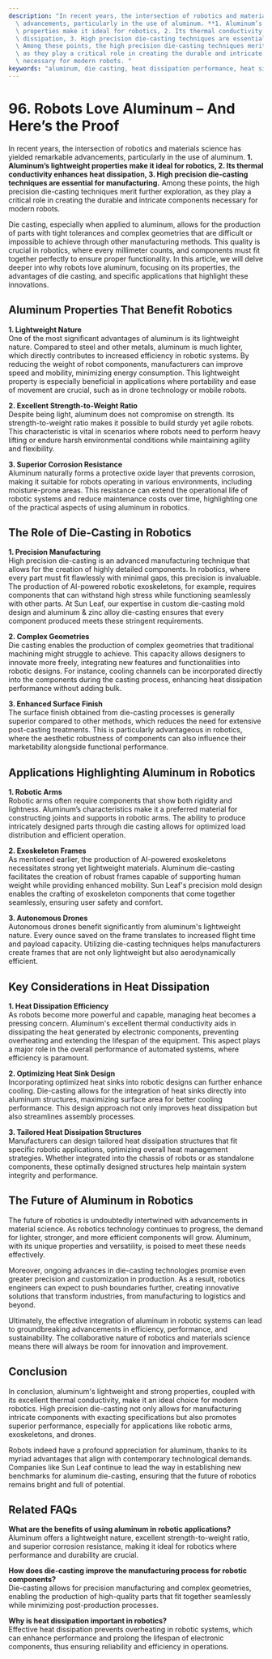 ```yaml
---
description: "In recent years, the intersection of robotics and materials science has yielded remarkable\
  \ advancements, particularly in the use of aluminum. **1. Aluminum’s lightweight\
  \ properties make it ideal for robotics, 2. Its thermal conductivity enhances heat\
  \ dissipation, 3. High precision die-casting techniques are essential for manufacturing.**\
  \ Among these points, the high precision die-casting techniques merit further exploration,\
  \ as they play a critical role in creating the durable and intricate components\
  \ necessary for modern robots. "
keywords: "aluminum, die casting, heat dissipation performance, heat sink"
---
```

# 96. Robots Love Aluminum – And Here’s the Proof  

  

In recent years, the intersection of robotics and materials science has yielded remarkable advancements, particularly in the use of aluminum. **1. Aluminum’s lightweight properties make it ideal for robotics, 2. Its thermal conductivity enhances heat dissipation, 3. High precision die-casting techniques are essential for manufacturing.** Among these points, the high precision die-casting techniques merit further exploration, as they play a critical role in creating the durable and intricate components necessary for modern robots. 

Die casting, especially when applied to aluminum, allows for the production of parts with tight tolerances and complex geometries that are difficult or impossible to achieve through other manufacturing methods. This quality is crucial in robotics, where every millimeter counts, and components must fit together perfectly to ensure proper functionality. In this article, we will delve deeper into why robots love aluminum, focusing on its properties, the advantages of die casting, and specific applications that highlight these innovations. 

## Aluminum Properties That Benefit Robotics

**1. Lightweight Nature**  
One of the most significant advantages of aluminum is its lightweight nature. Compared to steel and other metals, aluminum is much lighter, which directly contributes to increased efficiency in robotic systems. By reducing the weight of robot components, manufacturers can improve speed and mobility, minimizing energy consumption. This lightweight property is especially beneficial in applications where portability and ease of movement are crucial, such as in drone technology or mobile robots.

**2. Excellent Strength-to-Weight Ratio**  
Despite being light, aluminum does not compromise on strength. Its strength-to-weight ratio makes it possible to build sturdy yet agile robots. This characteristic is vital in scenarios where robots need to perform heavy lifting or endure harsh environmental conditions while maintaining agility and flexibility.

**3. Superior Corrosion Resistance**  
Aluminum naturally forms a protective oxide layer that prevents corrosion, making it suitable for robots operating in various environments, including moisture-prone areas. This resistance can extend the operational life of robotic systems and reduce maintenance costs over time, highlighting one of the practical aspects of using aluminum in robotics.

## The Role of Die-Casting in Robotics

**1. Precision Manufacturing**  
High precision die-casting is an advanced manufacturing technique that allows for the creation of highly detailed components. In robotics, where every part must fit flawlessly with minimal gaps, this precision is invaluable. The production of AI-powered robotic exoskeletons, for example, requires components that can withstand high stress while functioning seamlessly with other parts. At Sun Leaf, our expertise in custom die-casting mold design and aluminum & zinc alloy die-casting ensures that every component produced meets these stringent requirements.

**2. Complex Geometries**  
Die casting enables the production of complex geometries that traditional machining might struggle to achieve. This capacity allows designers to innovate more freely, integrating new features and functionalities into robotic designs. For instance, cooling channels can be incorporated directly into the components during the casting process, enhancing heat dissipation performance without adding bulk.

**3. Enhanced Surface Finish**  
The surface finish obtained from die-casting processes is generally superior compared to other methods, which reduces the need for extensive post-casting treatments. This is particularly advantageous in robotics, where the aesthetic robustness of components can also influence their marketability alongside functional performance.

## Applications Highlighting Aluminum in Robotics

**1. Robotic Arms**  
Robotic arms often require components that show both rigidity and lightness. Aluminum’s characteristics make it a preferred material for constructing joints and supports in robotic arms. The ability to produce intricately designed parts through die casting allows for optimized load distribution and efficient operation.

**2. Exoskeleton Frames**  
As mentioned earlier, the production of AI-powered exoskeletons necessitates strong yet lightweight materials. Aluminum die-casting facilitates the creation of robust frames capable of supporting human weight while providing enhanced mobility. Sun Leaf's precision mold design enables the crafting of exoskeleton components that come together seamlessly, ensuring user safety and comfort.

**3. Autonomous Drones**  
Autonomous drones benefit significantly from aluminum's lightweight nature. Every ounce saved on the frame translates to increased flight time and payload capacity. Utilizing die-casting techniques helps manufacturers create frames that are not only lightweight but also aerodynamically efficient.

## Key Considerations in Heat Dissipation

**1. Heat Dissipation Efficiency**  
As robots become more powerful and capable, managing heat becomes a pressing concern. Aluminum's excellent thermal conductivity aids in dissipating the heat generated by electronic components, preventing overheating and extending the lifespan of the equipment. This aspect plays a major role in the overall performance of automated systems, where efficiency is paramount.

**2. Optimizing Heat Sink Design**  
Incorporating optimized heat sinks into robotic designs can further enhance cooling. Die-casting allows for the integration of heat sinks directly into aluminum structures, maximizing surface area for better cooling performance. This design approach not only improves heat dissipation but also streamlines assembly processes.

**3. Tailored Heat Dissipation Structures**  
Manufacturers can design tailored heat dissipation structures that fit specific robotic applications, optimizing overall heat management strategies. Whether integrated into the chassis of robots or as standalone components, these optimally designed structures help maintain system integrity and performance.

## The Future of Aluminum in Robotics

The future of robotics is undoubtedly intertwined with advancements in material science. As robotics technology continues to progress, the demand for lighter, stronger, and more efficient components will grow. Aluminum, with its unique properties and versatility, is poised to meet these needs effectively. 

Moreover, ongoing advances in die-casting technologies promise even greater precision and customization in production. As a result, robotics engineers can expect to push boundaries further, creating innovative solutions that transform industries, from manufacturing to logistics and beyond. 

Ultimately, the effective integration of aluminum in robotic systems can lead to groundbreaking advancements in efficiency, performance, and sustainability. The collaborative nature of robotics and materials science means there will always be room for innovation and improvement.

## Conclusion

In conclusion, aluminum's lightweight and strong properties, coupled with its excellent thermal conductivity, make it an ideal choice for modern robotics. High precision die-casting not only allows for manufacturing intricate components with exacting specifications but also promotes superior performance, especially for applications like robotic arms, exoskeletons, and drones. 

Robots indeed have a profound appreciation for aluminum, thanks to its myriad advantages that align with contemporary technological demands. Companies like Sun Leaf continue to lead the way in establishing new benchmarks for aluminum die-casting, ensuring that the future of robotics remains bright and full of potential. 

## Related FAQs  

**What are the benefits of using aluminum in robotic applications?**  
Aluminum offers a lightweight nature, excellent strength-to-weight ratio, and superior corrosion resistance, making it ideal for robotics where performance and durability are crucial.

**How does die-casting improve the manufacturing process for robotic components?**  
Die-casting allows for precision manufacturing and complex geometries, enabling the production of high-quality parts that fit together seamlessly while minimizing post-production processes.

**Why is heat dissipation important in robotics?**  
Effective heat dissipation prevents overheating in robotic systems, which can enhance performance and prolong the lifespan of electronic components, thus ensuring reliability and efficiency in operations.
